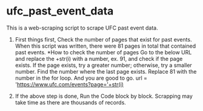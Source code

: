 # ufc_past_event_data
This is a web-scraping script to scrape UFC past event data.

1. First things first, Check the number of pages that exist for past events. When this script was written, there were 81 pages in total that contained past events.
*How to check the number of pages
Go to the below URL and replace the +str(i) with a number, ex. 91, and check if the page exists. If the page exists, try a greater number; otherwise, try a smaller number. Find the number where the last page exists. Replace 81 with the number in the for loop. And you are good to go. 
url = 'https://www.ufc.com/events?page='+str(i)

3. If the above step is done, Run the Code block by block. Scrapping may take time as there are thousands of records.
